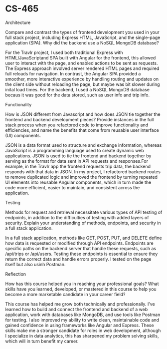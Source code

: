 # CS-465

Architecture

Compare and contrast the types of frontend development you used in your full stack project, including Express HTML, JavaScript, and the single-page application (SPA).
Why did the backend use a NoSQL MongoDB database?

For the Travlr project, I used both traditional Express with HTML/JavaScriptand SPA built with Angular for the frontend, this allowed user to interact with the page, and enabled actions to be sent as requests. The Express approach involved server rendered HTML pages and required full reloads for navigation. In contrast, the Angular SPA provided a smoother, more interactive experience by handling routing and updates on the client side without reloading the page, but maybe was bit slower during inital load times. For the backend, I used a NoSQL MongoDB database becaus it was good for the data stored, such as user info and trip info.







Functionality

How is JSON different from Javascript and how does JSON tie together the frontend and backend development pieces?
Provide instances in the full stack process when you refactored code to improve functionality and efficiencies, and name the benefits that come from reusable user interface (UI) components.

JSON is a data format used to structure and exchange information, whereas JavaScript is a programming language used to create dynamic web applications. JSON is used to tie the frontend and backend together by serving as the format for data sent in API requests and responses.For example, in the Travlr app the frontend requests trip data, the backend responds with that data in JSON. In my project, I refactored backend routes to remove duplicated logic and improved the frontend by turning repeated UI elements into reusable Angular components, which in turn made the code more efficient, easier to maintain, and consistent across the application.


Testing

Methods for request and retrieval necessitate various types of API testing of endpoints, in addition to the difficulties of testing with added layers of security. Explain your understanding of methods, endpoints, and security in a full stack application.

In a full stack application, methods like GET, POST, PUT, and DELETE define how data is requested or modified through API endpoints. Endpoints are specific paths on the backend server that handle these requests, such as /api/trips or /api/users. Testing these endpoints is essential to ensure they return the correct data and handle errors properly. I tested on the page itself but also usinh Postman.


Reflection

How has this course helped you in reaching your professional goals? What skills have you learned, developed, or mastered in this course to help you become a more marketable candidate in your career field?

This course has helped me grow both technically and professionally. I’ve learned how to build and connect the frontend and backend of a web application, work with databases like MongoDB, and use tools like Postman for testing. I also improved my ability to write clean, maintainable code and gained confidence in using frameworks like Angular and Express. These skills make me a stronger candidate for roles in web development, although I specialize in data analytics, this has sharpened my problem solving skills, which will in turn benefit my career.
